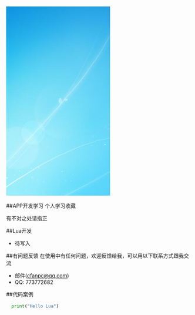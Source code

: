 ![mahua](1.jpg)

##APP开发学习
个人学习收藏

有不对之处请指正

##Lua开发

* 待写入

##有问题反馈
在使用中有任何问题，欢迎反馈给我，可以用以下联系方式跟我交流

* 邮件(cfanpc@qq.com)
* QQ: 773772682




##代码案例

```python
  print("Hello Lua")
  
```
